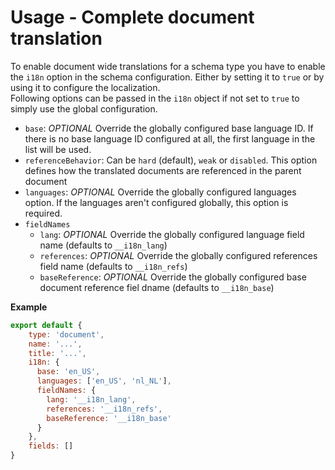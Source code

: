 # Usage - Complete document translation
To enable document wide translations for a schema type you have to enable the `i18n` option in the schema configuration. Either by setting it to `true` or by using it to configure the localization.  
Following options can be passed in the `i18n` object if not set to `true` to simply use the global configuration.  
* `base`: *OPTIONAL* Override the globally configured base language ID. If there is no base language ID configured at all, the first language in the list will be used.
* `referenceBehavior`: Can be `hard` (default), `weak` or `disabled`. This option defines how the translated documents are referenced in the parent document
* `languages`: *OPTIONAL* Override the globally configured languages option. If the languages aren't configured globally, this option is required.
* `fieldNames`
  * `lang`: *OPTIONAL* Override the globally configured language field name (defaults to `__i18n_lang`)
  * `references`: *OPTIONAL* Override the globally configured references field name (defaults to `__i18n_refs`)
  * `baseReference`: *OPTIONAL* Override the globally configured base document reference fiel dname (defaults to `__i18n_base`)

**Example**
```javascript
export default {
    type: 'document',
    name: '...',
    title: '...',
    i18n: {
      base: 'en_US',
      languages: ['en_US', 'nl_NL'],
      fieldNames: {
        lang: '__i18n_lang',
        references: '__i18n_refs',
        baseReference: '__i18n_base'
      }
    },
    fields: []
}
```
